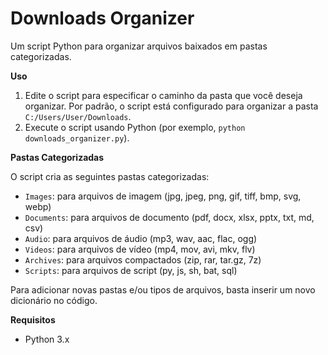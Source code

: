 # Downloads Organizer 

Um script Python para organizar arquivos baixados em pastas categorizadas.

**Uso**

1. Edite o script para especificar o caminho da pasta que você deseja organizar. Por padrão, o script está configurado para organizar a pasta `C:/Users/User/Downloads`.
2. Execute o script usando Python (por exemplo, `python downloads_organizer.py`).

**Pastas Categorizadas**

O script cria as seguintes pastas categorizadas:

* `Images`: para arquivos de imagem (jpg, jpeg, png, gif, tiff, bmp, svg, webp)
* `Documents`: para arquivos de documento (pdf, docx, xlsx, pptx, txt, md, csv)
* `Audio`: para arquivos de áudio (mp3, wav, aac, flac, ogg)
* `Videos`: para arquivos de vídeo (mp4, mov, avi, mkv, flv)
* `Archives`: para arquivos compactados (zip, rar, tar.gz, 7z)
* `Scripts`: para arquivos de script (py, js, sh, bat, sql)

Para adicionar novas pastas e/ou tipos de arquivos, basta inserir um novo dicionário no código.

**Requisitos**

* Python 3.x